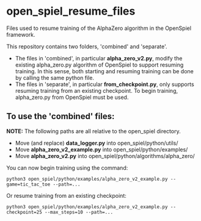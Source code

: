 # open_spiel_resume_files
Files used to resume training of the AlphaZero algorithm in the OpenSpiel framework.

This repository contains two folders, 'combined' and 'separate'.
- The files in 'combined', in particular **alpha_zero_v2.py**, modify the existing alpha_zero.py algorithm of OpenSpiel to  support resuming training. In this sense, both starting and resuming training can be done by calling the same python file.
- The files in 'separate', in particular **from_checkpoint.py**, only supports resuming training from an existing checkpoint. To begin training, alpha_zero.py from OpenSpiel must be used.

## To use the 'combined' files:
**NOTE:** The following paths are all relative to the open_spiel directory.
- Move (and replace) **data_logger.py** into open_spiel/python/utils/
- Move **alpha_zero_v2_example.py** into open_spiel/python/examples/
- Move **alpha_zero_v2.py** into open_spiel/python/algorithms/alpha_zero/

You can now begin training using the command:

  ```python3 open_spiel/python/examples/alpha_zero_v2_example.py --game=tic_tac_toe --path=...```

Or resume training from an existing checkpoint:

  ```python3 open_spiel/python/examples/alpha_zero_v2_example.py --checkpoint=25 --max_steps=10 --path=...```

